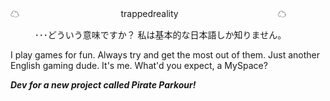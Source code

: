 ☁ ㅤㅤㅤㅤㅤㅤㅤㅤㅤㅤㅤㅤ trappedreality ㅤㅤㅤㅤㅤㅤㅤㅤㅤㅤㅤㅤ☁

ㅤㅤㅤ･･･どういう意味ですか？ 私は基本的な日本語しか知りません。


I play games for fun. Always try and get the most out of them.
Just another English gaming dude. It's me.
What'd you expect, a MySpace?

***Dev for a new project called Pirate Parkour!***
